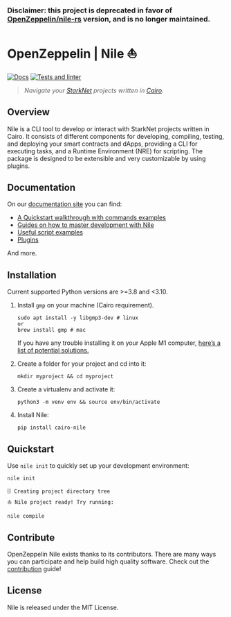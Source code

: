### Disclaimer: this project is deprecated in favor of [OpenZeppelin/nile-rs](https://github.com/OpenZeppelin/nile-rs) version, and is no longer maintained.

# OpenZeppelin | Nile ⛵

[![Docs](https://img.shields.io/badge/docs-%F0%9F%93%84-blue)](https://docs.openzeppelin.com/nile)
[![Tests and linter](https://github.com/OpenZeppelin/nile/actions/workflows/ci.yml/badge.svg)](https://github.com/OpenZeppelin/nile/actions/workflows/ci.yml)

> _Navigate your [StarkNet](https://www.cairo-lang.org/docs/hello_starknet/index.html) projects written in [Cairo](https://cairo-lang.org)._

## Overview

Nile is a CLI tool to develop or interact with StarkNet projects written in Cairo. It consists of different components for developing, compiling, testing, and deploying your smart contracts and dApps, providing a CLI for executing tasks, and a Runtime Environment (NRE) for scripting. The package is designed to be extensible and very customizable by using plugins.

## Documentation

On our [documentation site](https://docs.openzeppelin.com/nile) you can find:

- [A Quickstart walkthrough with commands examples](https://docs.openzeppelin.com/nile#quickstart)
- [Guides on how to master development with Nile](https://docs.openzeppelin.com/nile/testing)
- [Useful script examples](https://docs.openzeppelin.com/nile/scripts#useful_script_examples)
- [Plugins](https://docs.openzeppelin.com/nile/plugins)

And more.

## Installation

Current supported Python versions are >=3.8 and <3.10.

1. Install `gmp` on your machine (Cairo requirement).

    ```
    sudo apt install -y libgmp3-dev # linux
    or
    brew install gmp # mac
    ```

    If you have any trouble installing it on your Apple M1 computer, [here’s a list of potential solutions.](https://github.com/OpenZeppelin/nile/issues/22)


2. Create a folder for your project and cd into it:

    ```
    mkdir myproject && cd myproject
    ```

3. Create a virtualenv and activate it:

    ```
    python3 -m venv env && source env/bin/activate
    ```

4. Install Nile:

    ```
    pip install cairo-nile
    ```

## Quickstart

Use `nile init` to quickly set up your development environment:

```
nile init
```
```
🗄 Creating project directory tree
⛵️ Nile project ready! Try running:

nile compile
```

## Contribute

OpenZeppelin Nile exists thanks to its contributors. There are many ways you can participate and help build high quality software. Check out the [contribution](CONTRIBUTING.md) guide!

## License

Nile is released under the MIT License.
